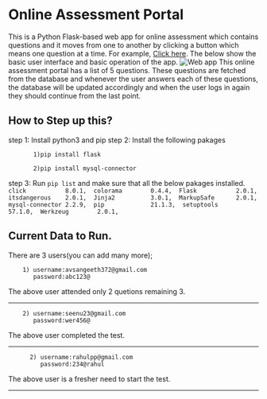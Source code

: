 # Online Assessment Portal
This is a Python Flask-based web app for online assessment which contains questions and it moves from one to another by clicking a button which means one question at a time. For example, [Click here](https://cybersmart.wnscaresfoundation.org/).
The below show the basic user interface and basic operation of the app.
![Web app](https://github.com/avsangeeth/Paginated-Questionnaire/blob/main/Frame%204.png)
This online assessment portal has a list of 5 questions. These questions are fetched from the database and whenever the user answers each of these questions, the database will be updated accordingly and when the user logs in again they should continue from the last point.

 ## How to Step up this?
 step 1: Install python3 and pip
 step 2: Install the following pakages

           1)pip install flask

           2)pip install mysql-connector
step 3: Run ```pip list``` and make sure that all the below pakages installed.
            ```click           8.0.1, 
            colorama        0.4.4, 
            Flask           2.0.1, 
            itsdangerous    2.0.1, 
            Jinja2          3.0.1, 
            MarkupSafe      2.0.1, 
            mysql-connector 2.2.9, 
            pip             21.1.3, 
            setuptools      57.1.0, 
            Werkzeug        2.0.1, ```
## Current Data to Run.
There are 3 users(you can add many more);

        1) username:avsangeeth372@gmail.com
           password:abc123@
The above user attended only 2 quetions remaining 3.

---------------------------------------------------------------------
        2) username:seenu23@gmail.com
           password:wer456@
The above user completed the test.

----------------------------------------------------------------------

          2) username:rahulpp@gmail.com
             password:234@rahul
The above user is a fresher need to start the test.

----------------------------------------------------------------------


